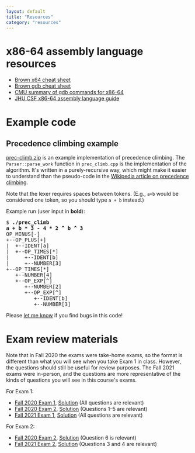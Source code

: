 ```yaml
---
layout: default
title: "Resources"
category: "resources"
---
```


# x86-64 assembly language resources

* [Brown x64 cheat sheet](https://cs.brown.edu/courses/cs033/docs/guides/x64_cheatsheet.pdf)
* [Brown gdb cheat sheet](https://cs.brown.edu/courses/cs033/docs/guides/gdb.pdf)
* [CMU summary of gdb commands for x86-64](http://csapp.cs.cmu.edu/3e/docs/gdbnotes-x86-64.pdf)
* [JHU CSF x86-64 assembly language guide](https://jhucsf.github.io/csfdocs/assembly-tips-v0.1.1.pdf)

# Example code

## Precedence climbing example

[prec-climb.zip](resources/prec-climb.zip) is an example implementation of precedence
climbing. The `Parser::parse_work` function in `prec_climb.cpp` is the implementation
of the algorithm. It's written in a purely-recursive way, which might make it easier
to understand than the pseudo-code in the
[Wikipedia article on precedence climbing](https://en.wikipedia.org/wiki/Operator-precedence_parser).

Note that the lexer requires spaces between tokens. (E.g., `a+b` would be considered one
token, so you should type `a + b` instead.)

Example run (user input in **bold**):

<div class='highlighter-rouge'><pre>
$ <b>./prec_climb</b>
<b>a + b * 3 - 4 * 2 ^ b ^ 3</b>
OP_MINUS[-]
+--OP_PLUS[+]
|  +--IDENT[a]
|  +--OP_TIMES[*]
|     +--IDENT[b]
|     +--NUMBER[3]
+--OP_TIMES[*]
   +--NUMBER[4]
   +--OP_EXP[^]
      +--NUMBER[2]
      +--OP_EXP[^]
         +--IDENT[b]
         +--NUMBER[3]
</pre></div>

Please [let me know](mailto:daveho@cs.jhu.edu) if you find bugs in this code!

# Exam review materials

Note that in Fall 2020 the exams were take-home exams, so the format is
different than what you will see when you take Exam 1 in class.
However, the questions should still be useful for review purposes.
The Fall 2021 exams were in-person, and the questions are more representative
of the kinds of questions you will see in this course's exams.

For Exam 1:

* [Fall 2020 Exam 1](resources/exam01-628.pdf), [Solution](resources/exam01_soln.pdf) (All questions are relevant)
* [Fall 2020 Exam 2](resources/exam02-628.pdf), [Solution](resources/exam02_soln.pdf) (Questions 1–5 are relevant)
* [Fall 2021 Exam 1](resources/exam01-fall2021.pdf), [Solution](resources/exam01-fall2021-solution.pdf) (All questions are relevant)

For Exam 2:

* [Fall 2020 Exam 2](resources/exam02-628.pdf), [Solution](resources/exam02_soln.pdf) (Question 6 is relevant)
* [Fall 2021 Exam 2](resources/exam02-fall2021.pdf), [Solution](resources/exam02-fall2021-solution.pdf) (Questions 3 and 4 are relevant)

<!--
We're not actually covering attribute grammars any more.

* [Fall 2020 Exam 3](resources/exam03-628.pdf), [Solution](resources/exam03_soln.pdf) (Question 1 is relevant)
-->

<!--
For Exam 3:

* [Fall 2020 Exam 3](resources/exam03-628.pdf), [Solution](resources/exam03_soln.pdf) (Question 2–3 are relevant)
* [Fall 2020 Exam 4](resources/exam04-628.pdf), [Solution](resources/exam04_soln.pdf) (Questions 1–4 are relevant)
* [Fall 2021 Exam 3](resources/exam03-fall2021.pdf), [Solution](resources/exam03-fall2021-solution.pdf) (All questions are relevant)
-->
